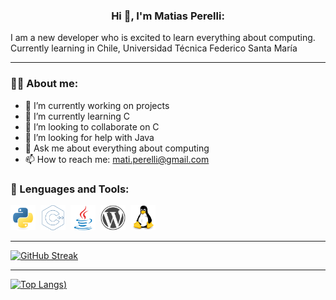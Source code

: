 <div align="center">
     <h3> Hi 👋, I'm Matias Perelli:</h3>
  </div>


 I am a new developer who is excited to learn everything about computing. Currently learning in Chile, Universidad Técnica Federico Santa María

---
### 👨‍💻 About me:

- 🔭 I’m currently working on projects
- 🌱 I’m currently learning C
- 👯 I’m looking to collaborate on C
- 🤔 I’m looking for help with Java
- 💬 Ask me about everything about computing 
- 📫 How to reach me: mati.perelli@gmail.com

<div align="left">
     <h3> 👾 Lenguages and Tools:</h3>
     <div>
         <img src="https://github.com/devicons/devicon/blob/master/icons/python/python-original.svg" title="Python" width="40" height="40"/>&nbsp;
         <img src="https://github.com/devicons/devicon/blob/master/icons/cplusplus/cplusplus-line.svg" title="C++" width="40" height="40"/>&nbsp;
         <img src="https://github.com/devicons/devicon/blob/master/icons/java/java-original.svg" title="Java" width="40" height="40"/>&nbsp;
         <img src="https://github.com/devicons/devicon/blob/master/icons/wordpress/wordpress-plain.svg" title="WordPress" width="40" height="40"/>&nbsp;
         <img src="https://github.com/devicons/devicon/blob/master/icons/linux/linux-original.svg" title="Linux" width="40" height="40"/>&nbsp;
 </div>

---
            
[![GitHub Streak](http://github-readme-streak-stats.herokuapp.com?user=MatiasPerelli&theme=dark&date_format=M%20j%5B%2C%20Y%5D)](https://git.io/streak-stats)

---
[![Top Langs](https://github-readme-stats.vercel.app/api/top-langs/?username=MatiasPerelli&layout=compact&theme=dark&show_icons=true))](https://github.com/anuraghazra/github-readme-stats)
